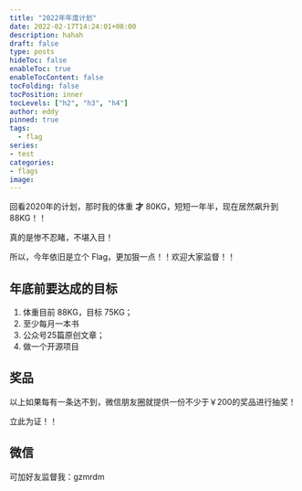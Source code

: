```yaml
---
title: "2022年年度计划"
date: 2022-02-17T14:24:01+08:00
description: hahah
draft: false
type: posts
hideToc: false
enableToc: true
enableTocContent: false
tocFolding: false
tocPosition: inner
tocLevels: ["h2", "h3", "h4"]
author: eddy
pinned: true
tags: 
  - flag
series: 
- test
categories: 
- flags
image: 
---
```

回看2020年的计划，那时我的体重 **才** 80KG，短短一年半，现在居然飙升到88KG！！

真的是惨不忍睹，不堪入目！

所以，今年依旧是立个 Flag，更加狠一点！！欢迎大家监督！！


## 年底前要达成的目标

1. 体重目前 88KG，目标 75KG；
2. 至少每月一本书
2. 公众号25篇原创文章；
3. 做一个开源项目

## 奖品
以上如果每有一条达不到，微信朋友圈就提供一份不少于￥200的奖品进行抽奖！

立此为证！！

## 微信
可加好友监督我：gzmrdm
